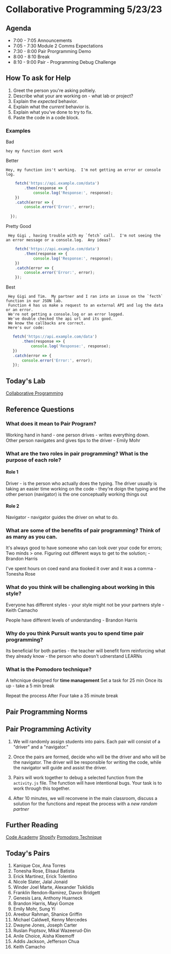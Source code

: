 # Collaborative Programming 5/23/23

## Agenda
* 7:00 - 7:05 Announcements 
* 7:05 - 7:30 Module 2 Comms Expectations
* 7:30 - 8:00 Pair Prorgramming Demo  
* 8:00 - 8:10 Break
* 8:10 - 9:00 Pair - Programming Debug Challenge 

## How To ask for Help 
1.  Greet the person you're asking poltiely.
2.  Describe what your are working on - what lab or project?
3.  Explain the *expected* behavior.
4.  Explain what the *current* behavior is.
5.  Explain what you've done to try to fix.
6.  Paste the code in a code block.

### Examples

Bad

    hey my function dont work
    

Better

    Hey, my function ins't working.  I'm not getting an error or console log.

```js 
    fetch('https://api.example.com/data')
        .then(response => {
            console.log('Response:', response);
    })
    .catch(error => {
        console.error('Error:', error);
    
  });
```
Pretty Good 
       
     Hey Gigi , having trouble with my `fetch` call.  I'm not seeing the an error message or a console.log.  Any ideas?
        
```js
    fetch('https://api.example.com/data')
        .then(response => {
            console.log('Response:', response);
    })
    .catch(error => {
        console.error('Error:', error);
    });
```
Best

     Hey Gigi and Tim.  My partner and I ran into an issue on the `fecth` function in our JSON lab.  
     Function 4 has us make a request to an external API and log the data or an error.
     We're not getting a console.log or an error logged. 
     We've double checked the api url and its good.
     We know the callbacks are correct.
     Here's our code:
 ```js
    fetch('https://api.example.com/data')
        .then(response => {
            console.log('Response:', response);
    })
    .catch(error => {
        console.error('Error:', error);
    });
```

    


## Today's Lab
[Collaborative Programming](https://github.com/10-2-pursuit/lab-collaborative-programming)

## Reference Questions

### What does it mean to Pair Program?
Working hand in hand - one person drives - writes everything down.  
Other person navigates and gives tips to the driver - Emily Mohr

### What are the two roles in pair programming? What is the purpose of each role?

#### Role 1 
Driver - is the person who actually does the typing.  The driver usually is taking an easier time working on the code - they're doign the typing and the other person (navigator) is the one conceptually working things out


#### Role 2
Navigator - navigator guides the driver on what to do. 


### What are some of the benefits of pair programming? Think of as many as you can.

It's always good to have someone who can look over your code for errors;
Two minds > one.  Figuring out different ways to get to the solution; -  Brandon Harris

I've spent hours on coed eand ana tlooked it over and it was a comma - Tonesha Rose



### What do you think will be challenging about working in this style?

Everyone has different styles - your style might not be your partners style - Keith Camacho

People have different levels of understanding - Brandon Harris

### Why do you think Pursuit wants you to spend time pair programming?

Its beneficial for both parties - the teacher will benefit form reinforcing what they already know - the person who doesn't udnerstand LEARNs



### What is the Pomodoro technique?
A tehcnique designed for **time management**
Set a task for 25 min
Once its up - take a 5 min break

Repeat the process 
After Four take a 35 minute break

## Pair Programming Norms





## Pair Programming Activity

1.  We will randomly assign students into pairs. Each pair will consist of a "driver" and a "navigator."

2. Once the pairs are formed, decide who will be the driver and who will be the navigator. The driver will be responsible for writing the code, while the navigator will guide and assist the driver.

3.  Pairs will work together to debug a selected function from the `activity.js` file. The function will have intentional bugs.  Your task is to work through this together.  

4.  After 10 minutes, we will reconvene in the main classroom, discuss a solution for the functions and repeat the process with a _new random partner_



##  Further Reading
[Code Academy](https://www.codecademy.com/resources/blog/what-is-pair-programming/)
[Shopify](https://shopify.engineering/pair-programming-explained)
[Pomodoro Technique](https://lifehacker.com/productivity-101-a-primer-to-the-pomodoro-technique-1598992730)

## Today's Pairs

1. Kanique Cox, Ana Torres
2. Tonesha Rose, Elisaul Batista
3. Erick Martinez, Erick Tolentino
4. Nicole Slater, Jalal Jonaid
5. Winder Joel Marte, Alexander Tsiklidis
6. Franklin Rendon-Ramirez, Davon Bridgett
7. Genesis Lara, Anthony Huarneck
8. Brandon Harris, Mayi Gomze
9. Emily Mohr, Sung Yi
10. Areebur Rahman, Shanice Griffin
11. Michael Caldwell, Kenny Mercedes
12. Dwayne Jones, Joseph Carter
13. Ruslan Poptsov, Mikal Wazeerud-Din
14. Anile Choice, Aisha Kleemoff
15. Addis Jackson, Jefferson Chua
16. Keith Camacho

